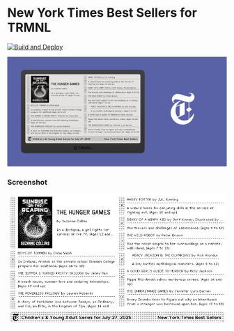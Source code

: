 # New York Times Best Sellers for TRMNL

[![Build and Deploy](https://github.com/stephenyeargin/trmnl-nyt-best-sellers/actions/workflows/build.yml/badge.svg)](https://github.com/stephenyeargin/trmnl-nyt-best-sellers/actions/workflows/build.yml)

![promo](assets/promo.png)

### Screenshot

![screenshot](assets/screenshot.png)
